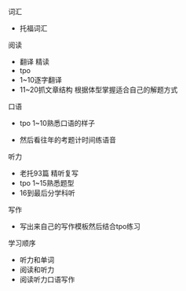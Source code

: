 词汇
  - 托福词汇

阅读
  - 翻译 精读
  - tpo
  - 1~10逐字翻译
  - 11~20抓文章结构 根据体型掌握适合自己的解题方式

口语
  - tpo 1~10熟悉口语的样子

  - 然后看往年的考题计时间练语音

听力
  - 老托93篇 精听复写
  - tpo 1~15熟悉题型
  - 16到最后分学科听

写作
  - 写出来自己的写作模板然后结合tpo练习


学习顺序
  - 听力和单词
  - 阅读和听力
  - 阅读听力口语写作
